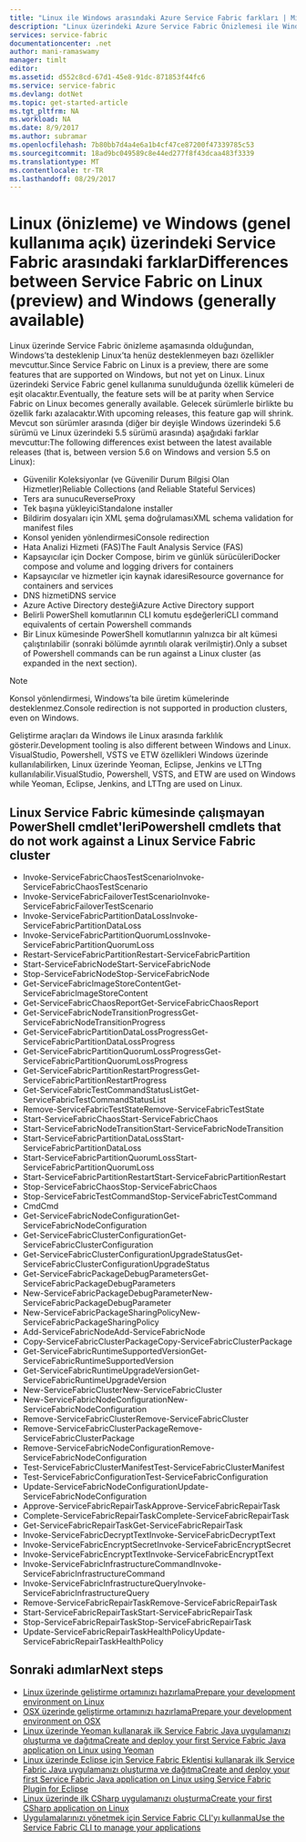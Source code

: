 ```yaml
---
title: "Linux ile Windows arasındaki Azure Service Fabric farkları | Microsoft Docs"
description: "Linux üzerindeki Azure Service Fabric Önizlemesi ile Windows üzerindeki Azure Service Fabric arasındaki farklar."
services: service-fabric
documentationcenter: .net
author: mani-ramaswamy
manager: timlt
editor: 
ms.assetid: d552c8cd-67d1-45e8-91dc-871853f44fc6
ms.service: service-fabric
ms.devlang: dotNet
ms.topic: get-started-article
ms.tgt_pltfrm: NA
ms.workload: NA
ms.date: 8/9/2017
ms.author: subramar
ms.openlocfilehash: 7b80bb7d4a4e6a1b4cf47ce87200f47339785c53
ms.sourcegitcommit: 18ad9bc049589c8e44ed277f8f43dcaa483f3339
ms.translationtype: MT
ms.contentlocale: tr-TR
ms.lasthandoff: 08/29/2017
---
```

# <a name="differences-between-service-fabric-on-linux-preview-and-windows-generally-available"></a><span data-ttu-id="719e0-103">Linux (önizleme) ve Windows (genel kullanıma açık) üzerindeki Service Fabric arasındaki farklar</span><span class="sxs-lookup"><span data-stu-id="719e0-103">Differences between Service Fabric on Linux (preview) and Windows (generally available)</span></span>

<span data-ttu-id="719e0-104">Linux üzerinde Service Fabric önizleme aşamasında olduğundan, Windows’ta desteklenip Linux’ta henüz desteklenmeyen bazı özellikler mevcuttur.</span><span class="sxs-lookup"><span data-stu-id="719e0-104">Since Service Fabric on Linux is a preview, there are some features that are supported on Windows, but not yet on Linux.</span></span> <span data-ttu-id="719e0-105">Linux üzerindeki Service Fabric genel kullanıma sunulduğunda özellik kümeleri de eşit olacaktır.</span><span class="sxs-lookup"><span data-stu-id="719e0-105">Eventually, the feature sets will be at parity when Service Fabric on Linux becomes generally available.</span></span> <span data-ttu-id="719e0-106">Gelecek sürümlerle birlikte bu özellik farkı azalacaktır.</span><span class="sxs-lookup"><span data-stu-id="719e0-106">With upcoming releases, this feature gap will shrink.</span></span> <span data-ttu-id="719e0-107">Mevcut son sürümler arasında (diğer bir deyişle Windows üzerindeki 5.6 sürümü ve Linux üzerindeki 5.5 sürümü arasında) aşağıdaki farklar mevcuttur:</span><span class="sxs-lookup"><span data-stu-id="719e0-107">The following differences exist between the latest available releases (that is, between version 5.6 on Windows and version 5.5 on Linux):</span></span> 

* <span data-ttu-id="719e0-108">Güvenilir Koleksiyonlar (ve Güvenilir Durum Bilgisi Olan Hizmetler)</span><span class="sxs-lookup"><span data-stu-id="719e0-108">Reliable Collections (and Reliable Stateful Services)</span></span> 
* <span data-ttu-id="719e0-109">Ters ara sunucu</span><span class="sxs-lookup"><span data-stu-id="719e0-109">ReverseProxy</span></span> 
* <span data-ttu-id="719e0-110">Tek başına yükleyici</span><span class="sxs-lookup"><span data-stu-id="719e0-110">Standalone installer</span></span> 
* <span data-ttu-id="719e0-111">Bildirim dosyaları için XML şema doğrulaması</span><span class="sxs-lookup"><span data-stu-id="719e0-111">XML schema validation for manifest files</span></span> 
* <span data-ttu-id="719e0-112">Konsol yeniden yönlendirmesi</span><span class="sxs-lookup"><span data-stu-id="719e0-112">Console redirection</span></span> 
* <span data-ttu-id="719e0-113">Hata Analizi Hizmeti (FAS)</span><span class="sxs-lookup"><span data-stu-id="719e0-113">The Fault Analysis Service (FAS)</span></span>
* <span data-ttu-id="719e0-114">Kapsayıcılar için Docker Compose, birim ve günlük sürücüleri</span><span class="sxs-lookup"><span data-stu-id="719e0-114">Docker compose and volume and logging drivers for containers</span></span> 
* <span data-ttu-id="719e0-115">Kapsayıcılar ve hizmetler için kaynak idaresi</span><span class="sxs-lookup"><span data-stu-id="719e0-115">Resource governance for containers and services</span></span> 
* <span data-ttu-id="719e0-116">DNS hizmeti</span><span class="sxs-lookup"><span data-stu-id="719e0-116">DNS service</span></span>
* <span data-ttu-id="719e0-117">Azure Active Directory desteği</span><span class="sxs-lookup"><span data-stu-id="719e0-117">Azure Active Directory support</span></span>
* <span data-ttu-id="719e0-118">Belirli PowerShell komutlarının CLI komutu eşdeğerleri</span><span class="sxs-lookup"><span data-stu-id="719e0-118">CLI command equivalents of certain Powershell commands</span></span> 
* <span data-ttu-id="719e0-119">Bir Linux kümesinde PowerShell komutlarının yalnızca bir alt kümesi çalıştırılabilir (sonraki bölümde ayrıntılı olarak verilmiştir).</span><span class="sxs-lookup"><span data-stu-id="719e0-119">Only a subset of Powershell commands can be run against a Linux cluster (as expanded in the next section).</span></span>

>[!NOTE]
><span data-ttu-id="719e0-120">Konsol yönlendirmesi, Windows’ta bile üretim kümelerinde desteklenmez.</span><span class="sxs-lookup"><span data-stu-id="719e0-120">Console redirection is not supported in production clusters, even on Windows.</span></span>

<span data-ttu-id="719e0-121">Geliştirme araçları da Windows ile Linux arasında farklılık gösterir.</span><span class="sxs-lookup"><span data-stu-id="719e0-121">Development tooling is also different between Windows and Linux.</span></span> <span data-ttu-id="719e0-122">VisualStudio, Powershell, VSTS ve ETW özellikleri Windows üzerinde kullanılabilirken, Linux üzerinde Yeoman, Eclipse, Jenkins ve LTTng kullanılabilir.</span><span class="sxs-lookup"><span data-stu-id="719e0-122">VisualStudio, Powershell, VSTS, and ETW are used on Windows while Yeoman, Eclipse, Jenkins, and LTTng are used on Linux.</span></span>

## <a name="powershell-cmdlets-that-do-not-work-against-a-linux-service-fabric-cluster"></a><span data-ttu-id="719e0-123">Linux Service Fabric kümesinde çalışmayan PowerShell cmdlet'leri</span><span class="sxs-lookup"><span data-stu-id="719e0-123">Powershell cmdlets that do not work against a Linux Service Fabric cluster</span></span>

* <span data-ttu-id="719e0-124">Invoke-ServiceFabricChaosTestScenario</span><span class="sxs-lookup"><span data-stu-id="719e0-124">Invoke-ServiceFabricChaosTestScenario</span></span>
* <span data-ttu-id="719e0-125">Invoke-ServiceFabricFailoverTestScenario</span><span class="sxs-lookup"><span data-stu-id="719e0-125">Invoke-ServiceFabricFailoverTestScenario</span></span>
* <span data-ttu-id="719e0-126">Invoke-ServiceFabricPartitionDataLoss</span><span class="sxs-lookup"><span data-stu-id="719e0-126">Invoke-ServiceFabricPartitionDataLoss</span></span>
* <span data-ttu-id="719e0-127">Invoke-ServiceFabricPartitionQuorumLoss</span><span class="sxs-lookup"><span data-stu-id="719e0-127">Invoke-ServiceFabricPartitionQuorumLoss</span></span>
* <span data-ttu-id="719e0-128">Restart-ServiceFabricPartition</span><span class="sxs-lookup"><span data-stu-id="719e0-128">Restart-ServiceFabricPartition</span></span>
* <span data-ttu-id="719e0-129">Start-ServiceFabricNode</span><span class="sxs-lookup"><span data-stu-id="719e0-129">Start-ServiceFabricNode</span></span>
* <span data-ttu-id="719e0-130">Stop-ServiceFabricNode</span><span class="sxs-lookup"><span data-stu-id="719e0-130">Stop-ServiceFabricNode</span></span>
* <span data-ttu-id="719e0-131">Get-ServiceFabricImageStoreContent</span><span class="sxs-lookup"><span data-stu-id="719e0-131">Get-ServiceFabricImageStoreContent</span></span>
* <span data-ttu-id="719e0-132">Get-ServiceFabricChaosReport</span><span class="sxs-lookup"><span data-stu-id="719e0-132">Get-ServiceFabricChaosReport</span></span>
* <span data-ttu-id="719e0-133">Get-ServiceFabricNodeTransitionProgress</span><span class="sxs-lookup"><span data-stu-id="719e0-133">Get-ServiceFabricNodeTransitionProgress</span></span>
* <span data-ttu-id="719e0-134">Get-ServiceFabricPartitionDataLossProgress</span><span class="sxs-lookup"><span data-stu-id="719e0-134">Get-ServiceFabricPartitionDataLossProgress</span></span>
* <span data-ttu-id="719e0-135">Get-ServiceFabricPartitionQuorumLossProgress</span><span class="sxs-lookup"><span data-stu-id="719e0-135">Get-ServiceFabricPartitionQuorumLossProgress</span></span>
* <span data-ttu-id="719e0-136">Get-ServiceFabricPartitionRestartProgress</span><span class="sxs-lookup"><span data-stu-id="719e0-136">Get-ServiceFabricPartitionRestartProgress</span></span>
* <span data-ttu-id="719e0-137">Get-ServiceFabricTestCommandStatusList</span><span class="sxs-lookup"><span data-stu-id="719e0-137">Get-ServiceFabricTestCommandStatusList</span></span>
* <span data-ttu-id="719e0-138">Remove-ServiceFabricTestState</span><span class="sxs-lookup"><span data-stu-id="719e0-138">Remove-ServiceFabricTestState</span></span>
* <span data-ttu-id="719e0-139">Start-ServiceFabricChaos</span><span class="sxs-lookup"><span data-stu-id="719e0-139">Start-ServiceFabricChaos</span></span>
* <span data-ttu-id="719e0-140">Start-ServiceFabricNodeTransition</span><span class="sxs-lookup"><span data-stu-id="719e0-140">Start-ServiceFabricNodeTransition</span></span>
* <span data-ttu-id="719e0-141">Start-ServiceFabricPartitionDataLoss</span><span class="sxs-lookup"><span data-stu-id="719e0-141">Start-ServiceFabricPartitionDataLoss</span></span>
* <span data-ttu-id="719e0-142">Start-ServiceFabricPartitionQuorumLoss</span><span class="sxs-lookup"><span data-stu-id="719e0-142">Start-ServiceFabricPartitionQuorumLoss</span></span>
* <span data-ttu-id="719e0-143">Start-ServiceFabricPartitionRestart</span><span class="sxs-lookup"><span data-stu-id="719e0-143">Start-ServiceFabricPartitionRestart</span></span>
* <span data-ttu-id="719e0-144">Stop-ServiceFabricChaos</span><span class="sxs-lookup"><span data-stu-id="719e0-144">Stop-ServiceFabricChaos</span></span>
* <span data-ttu-id="719e0-145">Stop-ServiceFabricTestCommand</span><span class="sxs-lookup"><span data-stu-id="719e0-145">Stop-ServiceFabricTestCommand</span></span>
* <span data-ttu-id="719e0-146">Cmd</span><span class="sxs-lookup"><span data-stu-id="719e0-146">Cmd</span></span>
* <span data-ttu-id="719e0-147">Get-ServiceFabricNodeConfiguration</span><span class="sxs-lookup"><span data-stu-id="719e0-147">Get-ServiceFabricNodeConfiguration</span></span>
* <span data-ttu-id="719e0-148">Get-ServiceFabricClusterConfiguration</span><span class="sxs-lookup"><span data-stu-id="719e0-148">Get-ServiceFabricClusterConfiguration</span></span>
* <span data-ttu-id="719e0-149">Get-ServiceFabricClusterConfigurationUpgradeStatus</span><span class="sxs-lookup"><span data-stu-id="719e0-149">Get-ServiceFabricClusterConfigurationUpgradeStatus</span></span>
* <span data-ttu-id="719e0-150">Get-ServiceFabricPackageDebugParameters</span><span class="sxs-lookup"><span data-stu-id="719e0-150">Get-ServiceFabricPackageDebugParameters</span></span>
* <span data-ttu-id="719e0-151">New-ServiceFabricPackageDebugParameter</span><span class="sxs-lookup"><span data-stu-id="719e0-151">New-ServiceFabricPackageDebugParameter</span></span>
* <span data-ttu-id="719e0-152">New-ServiceFabricPackageSharingPolicy</span><span class="sxs-lookup"><span data-stu-id="719e0-152">New-ServiceFabricPackageSharingPolicy</span></span>
* <span data-ttu-id="719e0-153">Add-ServiceFabricNode</span><span class="sxs-lookup"><span data-stu-id="719e0-153">Add-ServiceFabricNode</span></span>
* <span data-ttu-id="719e0-154">Copy-ServiceFabricClusterPackage</span><span class="sxs-lookup"><span data-stu-id="719e0-154">Copy-ServiceFabricClusterPackage</span></span>
* <span data-ttu-id="719e0-155">Get-ServiceFabricRuntimeSupportedVersion</span><span class="sxs-lookup"><span data-stu-id="719e0-155">Get-ServiceFabricRuntimeSupportedVersion</span></span>
* <span data-ttu-id="719e0-156">Get-ServiceFabricRuntimeUpgradeVersion</span><span class="sxs-lookup"><span data-stu-id="719e0-156">Get-ServiceFabricRuntimeUpgradeVersion</span></span>
* <span data-ttu-id="719e0-157">New-ServiceFabricCluster</span><span class="sxs-lookup"><span data-stu-id="719e0-157">New-ServiceFabricCluster</span></span>
* <span data-ttu-id="719e0-158">New-ServiceFabricNodeConfiguration</span><span class="sxs-lookup"><span data-stu-id="719e0-158">New-ServiceFabricNodeConfiguration</span></span>
* <span data-ttu-id="719e0-159">Remove-ServiceFabricCluster</span><span class="sxs-lookup"><span data-stu-id="719e0-159">Remove-ServiceFabricCluster</span></span>
* <span data-ttu-id="719e0-160">Remove-ServiceFabricClusterPackage</span><span class="sxs-lookup"><span data-stu-id="719e0-160">Remove-ServiceFabricClusterPackage</span></span>
* <span data-ttu-id="719e0-161">Remove-ServiceFabricNodeConfiguration</span><span class="sxs-lookup"><span data-stu-id="719e0-161">Remove-ServiceFabricNodeConfiguration</span></span>
* <span data-ttu-id="719e0-162">Test-ServiceFabricClusterManifest</span><span class="sxs-lookup"><span data-stu-id="719e0-162">Test-ServiceFabricClusterManifest</span></span>
* <span data-ttu-id="719e0-163">Test-ServiceFabricConfiguration</span><span class="sxs-lookup"><span data-stu-id="719e0-163">Test-ServiceFabricConfiguration</span></span>
* <span data-ttu-id="719e0-164">Update-ServiceFabricNodeConfiguration</span><span class="sxs-lookup"><span data-stu-id="719e0-164">Update-ServiceFabricNodeConfiguration</span></span>
* <span data-ttu-id="719e0-165">Approve-ServiceFabricRepairTask</span><span class="sxs-lookup"><span data-stu-id="719e0-165">Approve-ServiceFabricRepairTask</span></span>
* <span data-ttu-id="719e0-166">Complete-ServiceFabricRepairTask</span><span class="sxs-lookup"><span data-stu-id="719e0-166">Complete-ServiceFabricRepairTask</span></span>
* <span data-ttu-id="719e0-167">Get-ServiceFabricRepairTask</span><span class="sxs-lookup"><span data-stu-id="719e0-167">Get-ServiceFabricRepairTask</span></span>
* <span data-ttu-id="719e0-168">Invoke-ServiceFabricDecryptText</span><span class="sxs-lookup"><span data-stu-id="719e0-168">Invoke-ServiceFabricDecryptText</span></span>
* <span data-ttu-id="719e0-169">Invoke-ServiceFabricEncryptSecret</span><span class="sxs-lookup"><span data-stu-id="719e0-169">Invoke-ServiceFabricEncryptSecret</span></span>
* <span data-ttu-id="719e0-170">Invoke-ServiceFabricEncryptText</span><span class="sxs-lookup"><span data-stu-id="719e0-170">Invoke-ServiceFabricEncryptText</span></span>
* <span data-ttu-id="719e0-171">Invoke-ServiceFabricInfrastructureCommand</span><span class="sxs-lookup"><span data-stu-id="719e0-171">Invoke-ServiceFabricInfrastructureCommand</span></span>
* <span data-ttu-id="719e0-172">Invoke-ServiceFabricInfrastructureQuery</span><span class="sxs-lookup"><span data-stu-id="719e0-172">Invoke-ServiceFabricInfrastructureQuery</span></span>
* <span data-ttu-id="719e0-173">Remove-ServiceFabricRepairTask</span><span class="sxs-lookup"><span data-stu-id="719e0-173">Remove-ServiceFabricRepairTask</span></span>
* <span data-ttu-id="719e0-174">Start-ServiceFabricRepairTask</span><span class="sxs-lookup"><span data-stu-id="719e0-174">Start-ServiceFabricRepairTask</span></span>
* <span data-ttu-id="719e0-175">Stop-ServiceFabricRepairTask</span><span class="sxs-lookup"><span data-stu-id="719e0-175">Stop-ServiceFabricRepairTask</span></span>
* <span data-ttu-id="719e0-176">Update-ServiceFabricRepairTaskHealthPolicy</span><span class="sxs-lookup"><span data-stu-id="719e0-176">Update-ServiceFabricRepairTaskHealthPolicy</span></span>



## <a name="next-steps"></a><span data-ttu-id="719e0-177">Sonraki adımlar</span><span class="sxs-lookup"><span data-stu-id="719e0-177">Next steps</span></span>
* [<span data-ttu-id="719e0-178">Linux üzerinde geliştirme ortamınızı hazırlama</span><span class="sxs-lookup"><span data-stu-id="719e0-178">Prepare your development environment on Linux</span></span>](service-fabric-get-started-linux.md)
* [<span data-ttu-id="719e0-179">OSX üzerinde geliştirme ortamınızı hazırlama</span><span class="sxs-lookup"><span data-stu-id="719e0-179">Prepare your development environment on OSX</span></span>](service-fabric-get-started-mac.md)
* [<span data-ttu-id="719e0-180">Linux üzerinde Yeoman kullanarak ilk Service Fabric Java uygulamanızı oluşturma ve dağıtma</span><span class="sxs-lookup"><span data-stu-id="719e0-180">Create and deploy your first Service Fabric Java application on Linux using Yeoman</span></span>](service-fabric-create-your-first-linux-application-with-java.md)
* [<span data-ttu-id="719e0-181">Linux üzerinde Eclipse için Service Fabric Eklentisi kullanarak ilk Service Fabric Java uygulamanızı oluşturma ve dağıtma</span><span class="sxs-lookup"><span data-stu-id="719e0-181">Create and deploy your first Service Fabric Java application on Linux using Service Fabric Plugin for Eclipse</span></span>](service-fabric-get-started-eclipse.md)
* [<span data-ttu-id="719e0-182">Linux üzerinde ilk CSharp uygulamanızı oluşturma</span><span class="sxs-lookup"><span data-stu-id="719e0-182">Create your first CSharp application on Linux</span></span>](service-fabric-create-your-first-linux-application-with-csharp.md)
* [<span data-ttu-id="719e0-183">Uygulamalarınızı yönetmek için Service Fabric CLI'yı kullanma</span><span class="sxs-lookup"><span data-stu-id="719e0-183">Use the Service Fabric CLI to manage your applications</span></span>](service-fabric-application-lifecycle-sfctl.md)
